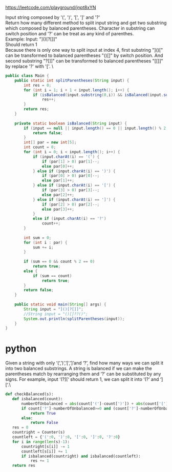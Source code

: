 https://leetcode.com/playground/jnpt8xYN


Input string composed by '(', ')', '[', ']' and '?' \
Return how many different method to split input string and get two substring which composed by balanced parentheses. Character in substring can switch position and '?' can be treat as any kind of parenthes.\
Example: Input: "]()[?[]]" \
Should return 1 \
Because there is only one way to split input at index 4, first substring "]()[" can be transformed to balanced parentheses "()[]" by switch position. And second substring "?[]]" can be transformed to balanced parentheses "[[]]" by replace '?' with '['. \


```java 
public class Main {
    public static int splitParentheses(String input) {
        int res = 0;
        for (int i = 1; i + 1 < input.length(); i++) {
            if (isBalanced(input.substring(0,i)) && isBalanced(input.substring(i)))
                res++;
        }
        return res;
    }
    
    private static boolean isBalanced(String input) {
        if (input == null || input.length() == 0 || input.length() % 2 != 0) {
            return false;
        }
        int[] par = new int[5];
        int count = 0;
        for (int i = 0; i < input.length(); i++) {
            if (input.charAt(i) == '(') {
                if (par[1] > 0) par[1]--;
                else par[0]++;
            } else if (input.charAt(i) == ')') {
                if (par[0] > 0) par[0]--;
                else par[1]++;
            } else if (input.charAt(i) == '[') {
                if (par[3] > 0) par[3]--;
                else par[2]++;
            } else if (input.charAt(i) == ']') {
                if (par[2] > 0) par[2]--;
                else par[3]++;
            }
            else if (input.charAt(i) == '?')
                count++;
        }
        
        int sum = 0;
        for (int i : par) {
            sum += i;
        }
        
        if (sum == 0 && count % 2 == 0)
            return true;
        else {
            if (sum == count)
                return true;
        }
        return false;
    }
        
    public static void main(String[] args) {
        String input = "]()[?[]]";
        //String input = "()[]??()";
        System.out.println(splitParentheses(input));
    }
}
```


# python 

Given a string with only ‘(‘,’)’,’[‘,’]’and ‘?’, find how many ways we can split it into two balanced substrings. A string is balanced if we can make the parentheses match by rearranging them and ‘?’ can be substituted by any signs. For example, input ‘(?][‘ should return 1, we can split it into ‘(?’ and ‘][‘.\

```python 
def checkBalanced(s):
   def isbalanced(count):
       numberOfUnbalanced = abs(count['(']-count[')']) + abs(count['[']-count[']'])
       if count['?']-numberOfUnbalanced>=0 and (count['?']-numberOfUnbalanced)%2 == 0:
           return True
       else:
           return False
   res = 0
   countright = Counter(s)
   countleft = {'(':0, ')':0, '[':0, ']':0, '?':0}
   for i in range(len(s)-1):
       countright[s[i]] -= 1
       countleft[s[i]] += 1
       if isbalanced(countright) and isbalanced(countleft):
           res += 1
   return res
```




